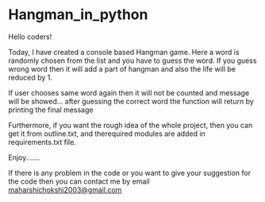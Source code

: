 # Hangman_in_python
 
Hello coders!

Today, I have created a console based Hangman game. Here a word is randomly chosen from the list and you have to guess the word.
If you guess wrong word then it will add a part of hangman and also the life will be reduced by 1.

If user chooses same word again then it will not be counted and  message will be showed...
after guessing the correct word the function will return by printing the final message


Furthermore, if you want the rough idea of the whole project, then you can get it from outline.txt, and therequired modules are added in requirements.txt file.

Enjoy.......

If there is any problem in the code or you want to give your suggestion for the code then you can contact me by email maharshichokshi2003@gmail.com
